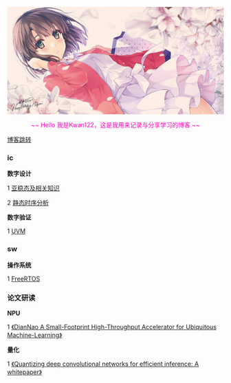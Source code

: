 <p align="center"><img align="center" alt="加藤惠" src ="./top.jpg"></p>

<p align="center" style="color:#ff00bb"> ~~ Hello 我是Kwan122，这是我用来记录与分享学习的博客 ~~</p>

[博客跳转](https://kwan122.github.io/)  

### ic

**数字设计**

1 [亚稳态及相关知识](./ic/亚稳态及相关知识/亚稳态及相关知识.md)

2 [静态时序分析](./ic/静态时序分析/静态时序分析.md)

**数字验证**

1 [UVM](./ic/UVM/UVM.md)

### sw

**操作系统**

1 [FreeRTOS](./sw/FreeRTOS/FreeRTOS.md)

### 论文研读

**NPU**

1 [《DianNao A Small-Footprint High-Throughput Accelerator for Ubiquitous Machine-Learning》](./paper/DianNao/DianNao.md)  


**量化**

1 [《Quantizing deep convolutional networks for efficient inference: A whitepaper》](./paper/google_whitepaper/google_whitepaper.md)  


<script type="text/javascript" src="./sakura.js"></script>

